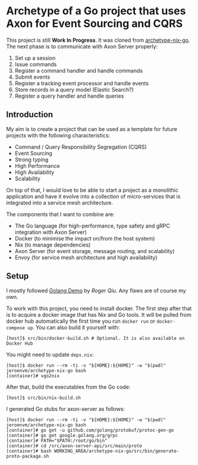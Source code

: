 # Archetype of a Go project that uses Axon for Event Sourcing and CQRS

This project is still **Work In Progress**. It was cloned from [archetype-nix-go](https://github.com/jeroenvanmaanen/archetype-nix-go).
The next phase is to communicate with Axon Server properly:
1. Set up a session
2. Issue commands
3. Register a command handler and handle commands
4. Submit events
5. Register a tracking event processor and handle events
6. Store records in a query model (Elastic Search?)
7. Register a query handler and handle queries

## Introduction

My aim is to create a project that
can be used as a template for future projects with the following
characteristics:
* Command / Query Responsibility Segregation (CQRS)
* Event Sourcing
* Strong typing
* High Performance
* High Availability
* Scalability

On top of that, I would love to be able to start a project as a monolithic
application and have it evolve into a collection of micro-services that is
integrated into a service mesh architecture.

The components that I want to combine are:
* The Go language (for high-performance, type safety and gRPC integration with Axon Server)
* Docker (to minimise the impact on/from the host system)
* Nix (to manage dependencies)
* Axon Server (for event storage, message routing, and scalability)
* Envoy (for service mesh architecture and high availability)

## Setup

I mostly followed [Golang Demo](https://github.com/MatrixAI/Golang-Demo)
by _Roger Qiu_. Any flaws are of course my own.

To work with this project, you need to install docker. The first step after
that is to acquire a docker image that has Nix and Go tools. It will be pulled from
docker hub automatically the first time you run `docker run` or
`docker-compose up`. You can also build it yourself with:
```
[host]$ src/bin/docker-build.sh # Optional. It is also available on Docker Hub
```

You might need to update `deps.nix`:
```
[host]$ docker run --rm -ti -v "${HOME}:${HOME}" -w "$(pwd)" jeroenvm/archetype-nix-go bash
[container]# vgo2nix
```

After that, build the executables from the Go code:
```
[host]$ src/bin/nix-build.sh
```

I generated Go stubs for axon-server as follows:
```
[host]$ docker run --rm -ti -v "${HOME}:${HOME}" -w "$(pwd)" jeroenvm/archetype-nix-go bash
[container]# go get -u github.com/golang/protobuf/protoc-gen-go
[container]# go get google.golang.org/grpc
[container]# PATH="$PATH:/root/go/bin"
[container]# cd /src/axon-server-api/src/main/proto
[container]# bash WORKING_AREA/archetype-nix-go/src/bin/generate-proto-package.sh
```
